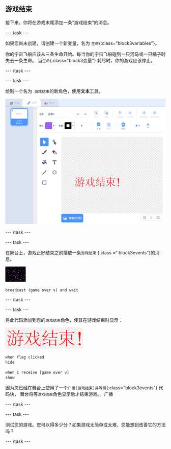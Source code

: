 ## 游戏结束

接下来，你将在游戏末尾添加一条“游戏结束”的消息。

\--- task \---

如果您尚未创建，请创建一个新变量，名为 `生命`{:class="block3variables"}。

你的宇宙飞船应该从三条生命开始。每当你的宇宙飞船碰到一只河马或一只橘子时失去一条生命。 当`生命`{:class="block3变量"} 耗尽时，你的游戏应该停止。

\--- /task \---

\--- task \---

绘制一个名为` 游戏结束`的新角色，使用**文本**工具。

![截屏](images/invaders-game-over.png)

\--- /task \---

\--- task \---

在舞台上，游戏正好结束之前播放一条`游戏结束` {:class =“ block3events”}的消息。

![游戏结束角色](images/stage-sprite.png)

```blocks3
broadcast (game over v) and wait
```

\--- /task \---

\--- task \---

将此代码添加到您的` 游戏结束 `角色，使其在游戏结束时显示：

![游戏结束角色](images/gameover-sprite.png)

```blocks3
when flag clicked
hide

when I receive [game over v]
show
```

因为您已经在舞台上使用了一个`广播(游戏结束)并等待`{:class="block3events"} 代码块， 舞台将等`游戏结束`角色显示后才结束游戏。。广播

\--- /task \---

\--- task \---

测试您的游戏。您可以得多少分？如果游戏太简单或太难，您能想到改善它的方法吗？

\--- /task \---